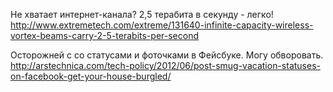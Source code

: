 Не хватает интернет-канала? 2,5 терабита в секунду - легко! 
http://www.extremetech.com/extreme/131640-infinite-capacity-wireless-vortex-beams-carry-2-5-terabits-per-second

Осторожней с со статусами и фоточками в Фейсбуке. Могу обворовать.
http://arstechnica.com/tech-policy/2012/06/post-smug-vacation-statuses-on-facebook-get-your-house-burgled/
